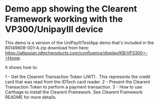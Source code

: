 # Demo app showing the Clearent Framework working with the VP300/UnipayIII device

This demo is a version of the UniPayIIITestApp demo that's included in the 80149808-001-A.zip download from here: https://atlassian.idtechproducts.com/confluence/display/KB/VP3300+-+Home.

It shows how to:

1 - Get the Clearent Transaction Token (JWT) . This represents the credit card that was read from the IDTech card reader. 
2 - Present the Clearent Transaction Token to perform a payment transaction.
3 - How to use Carthage to install the Clearent Framework. See Clearent Framework README for more details.



